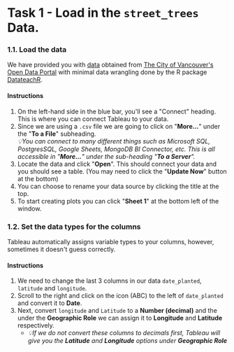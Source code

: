 # Task 1 -  Load in the `street_trees` Data.

### 1.1. Load the data

We have provided you with [data](https://github.com/firasm/bits/blob/master/street_trees.csv) obtained from [The City of Vancouver's Open Data Portal](https://opendata.vancouver.ca/explore/dataset/street-trees/information/?disjunctive.species_name&disjunctive.common_name&disjunctive.height_range_id)
with minimal data wrangling done by the R package [DatateachR](https://github.com/UBC-MDS/datateachr).

#### Instructions
1. On the left-hand side in the blue bar, you'll see a "Connect" heading. This is where you can connect Tableau to your data.      
1. Since we are using a `.csv` file we are going to click on "**More...**" under the "**To a File**" subheading.           
 _💡You can connect to many different things such as Microsoft SQL, PostgresSQL, Google Sheets, MongoDB BI Connector, etc. This is all accessible in "**More...**" under the sub-heading "**To a Server**"._
1. Locate the data and click "**Open**". This should connect your data and you should see a table. (You may need to click the "**Update Now**" button at the bottom)
1. You can choose to rename your data source by clicking the title at the top.
1. To start creating plots you can click "**Sheet 1**" at the bottom left of the window. 


### 1.2. Set the data types for the columns 

Tableau automatically assigns variable types to your columns, however, sometimes it doesn't guess correctly.

#### Instructions 

1. We need to change the last 3 columns in our data `date_planted`, `latitude` and `longitude`. 
1. Scroll to the right and click on the icon (ABC) to the left of `date_planted` and convert it to **Date**. 
1. Next, convert `longitude` and `Latitude` to a **Number (decimal)** and the under the **Geographic Role** we can assign it to  **Longitude** and **Latitude** respectively.     
    - _💡If we do not convert these columns to decimals first, Tableau will give you the **Latitude** and **Longitude** options under **Geographic Role**_ 

